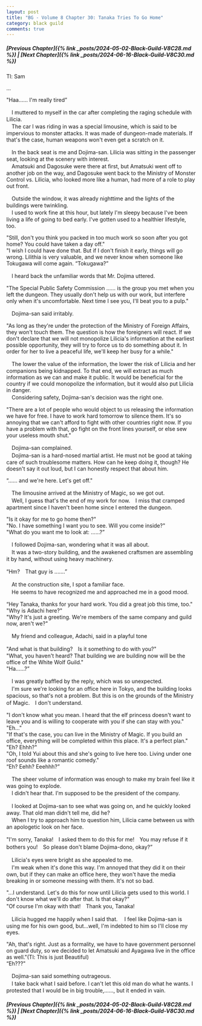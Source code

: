 ```yaml
---
layout: post
title: "BG - Volume 8 Chapter 30: Tanaka Tries To Go Home"
category: black guild
comments: true
---
```


##### [Previous Chapter]({% link _posts/2024-05-02-Black-Guild-V8C28.md %}) \| [Next Chapter]({% link _posts/2024-06-16-Black-Guild-V8C30.md %})



Tl: Sam


…



"Haa...... I'm really tired”

　I muttered to myself in the car after completing the raging schedule with Lilicia.     
　The car I was riding in was a special limousine, which is said to be impervious to monster attacks. It was made of dungeon-made materials. If that's the case, human weapons won't even get a scratch on it.

　In the back seat is me and Dojima-san. Lilicia was sitting in the passenger seat, looking at the scenery with interest.       
　Amatsuki and Dagosuke were there at first, but Amatsuki went off to another job on the way, and Dagosuke went back to the Ministry of Monster Control vs. Lilicia, who looked more like a human, had more of a role to play out front.

　Outside the window, it was already nighttime and the lights of the buildings were twinkling.        
　I used to work fine at this hour, but lately I'm sleepy because I've been living a life of going to bed early. I've gotten used to a healthier lifestyle, too.
<!--more-->

"Still, don't you think you packed in too much work so soon after you got home? You could have taken a day off."      
"I wish I could have done that.  But if I don't finish it early, things will go wrong. Lilithia is very valuable, and we never know when someone like Tokugawa will come again.
“Tokugawa?”

　I heard back the unfamiliar words that Mr. Dojima uttered.

"The Special Public Safety Commission ...... is the group you met when you left the dungeon. They usually don't help us with our work, but interfere only when it's uncomfortable. Next time I see you, I'll beat you to a pulp."

　Dojima-san said irritably.

"As long as they're under the protection of the Ministry of Foreign Affairs, they won't touch them. The question is how the foreigners will react. If we don't declare that we will not monopolize Lilicia's information at the earliest possible opportunity, they will try to force us to do something about it. In order for her to live a peaceful life, we'll keep her busy for a while."

　The lower the value of the information, the lower the risk of Lilicia and her companions being kidnapped. To that end, we will extract as much information as we can and make it public. It would be beneficial for the country if we could monopolize the information, but it would also put Lilicia in danger.      
　Considering safety, Dojima-san's decision was the right one.

"There are a lot of people who would object to us releasing the information we have for free. I have to work hard tomorrow to silence them. It's so annoying that we can't afford to fight with other countries right now. If you have a problem with that, go fight on the front lines yourself, or else sew your useless mouth shut."

　Dojima-san complained.     
　Dojima-san is a hard-nosed martial artist. He must not be good at taking care of such troublesome matters. How can he keep doing it, though? He doesn't say it out loud, but I can honestly respect that about him.

“...... and we're here. Let's get off."

　The limousine arrived at the Ministry of Magic, so we got out.     
　Well, I guess that's the end of my work for now.　I miss that cramped apartment since I haven't been home since I entered the dungeon.

"Is it okay for me to go home then?"      
"No. I have something I want you to see. Will you come inside?"     
"What do you want me to look at: ......?”

<div data-nat="424166"></div>

　I followed Dojima-san, wondering what it was all about.     
　It was a two-story building, and the awakened craftsmen are assembling it by hand, without using heavy machinery.

“Hm?　That guy is .......”

　At the construction site, I spot a familiar face.          
　He seems to have recognized me and approached me in a good mood.

“Hey Tanaka, thanks for your hard work. You did a great job this time, too."     
"Why is Adachi here?"     
"Why? It's just a greeting. We're members of the same company and guild now, aren't we?"

　My friend and colleague, Adachi, said in a playful tone

"And what is that building?　Is it something to do with you?"     
"What, you haven't heard? That building we are building now will be the office of the White Wolf Guild."     
"Ha......?”

　I was greatly baffled by the reply, which was so unexpected.      
　I'm sure we're looking for an office here in Tokyo, and the building looks spacious, so that's not a problem. But this is on the grounds of the Ministry of Magic.　I don't understand.

"I don't know what you mean. I heard that the elf princess doesn't want to leave you and is willing to cooperate with you if she can stay with you."     
"Eh..."     
"If that's the case, you can live in the Ministry of Magic. If you build an office, everything will be completed within this place. It's a perfect plan."      
"Eh? Ehhh?"     
"Oh, I told Yui about this and she's going to live here too. 
Living under one roof sounds like a romantic comedy."     
“Eh? Eehh? Eeehhh?”

　The sheer volume of information was enough to make my brain feel like it was going to explode.      
　I didn't hear that. I'm supposed to be the president of the company.

　I looked at Dojima-san to see what was going on, and he quickly looked away. That old man didn't tell me, did he?       
　When I try to approach him to question him, Lilicia came between us with an apologetic look on her face.

"I'm sorry, Tanaka!　I asked them to do this for me!　You may refuse if it bothers you!　So please don't blame Dojima-dono, okay?”

　Lilicia's eyes were bright as she appealed to me.      
　I'm weak when it's done this way. I'm annoyed that they did it on their own, but if they can make an office here, they won't have the media breaking in or someone messing with them. It's not so bad.

"...I understand. Let's do this for now until Lilicia gets used to this world. I don't know what we'll do after that. Is that okay?"      
"Of course I'm okay with that!　Thank you, Tanaka!

　Lilicia hugged me happily when I said that.
　I feel like Dojima-san is using me for his own good, but...well, I'm indebted to him so I'll close my eyes.

"Ah, that's right. Just as a formality, we have to have government personnel on guard duty, so we decided to let Amatsuki and Ayagawa live in the office as well."(Tl: This is just Beautiful)      
“Eh???"

　Dojima-san said something outrageous.      
　I take back what I said before. I can't let this old man do what he wants. I protested that I would be in big trouble,......, but it ended in vain.



##### [Previous Chapter]({% link _posts/2024-05-02-Black-Guild-V8C28.md %}) \| [Next Chapter]({% link _posts/2024-06-16-Black-Guild-V8C30.md %})

